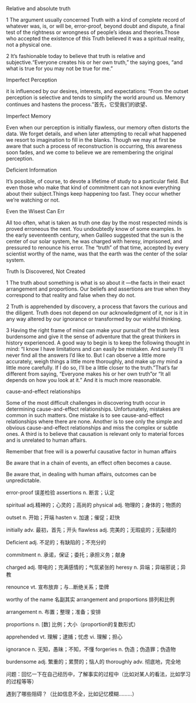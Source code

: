 

Relative and absolute truth

1 The argument usually concerned Truth with a kind of complete record of whatever was, is, or will be, error-proof, beyond doubt and dispute, a final test of the rightness or wrongness of people’s ideas and theories.Those who accepted the existence of this Truth believed it was a spiritual reality, not a physical one. 

2 It’s fashionable today to believe that truth is relative and subjective.“Everyone creates his or her own truth,” the saying goes, “and what is true for you may not be true for me.” 

Imperfect Perception

it is influenced by our desires, interests, and expectations: “From the outset perception is selective and tends to simplify the world around us. Memory continues and hastens the process.”首先，它受我们的欲望、

Imperfect Memory

Even when our perception is initially flawless, our memory often distorts the data. We forget details, and when later attempting to recall what happened we resort to imagination to fill in the blanks. Though we may at first be aware that such a process of reconstruction is occurring, this awareness soon fades, and we come to believe we are remembering the original perception. 

Deficient Information

It’s possible, of course, to devote a lifetime of study to a particular field. But  even those who make that kind of commitment can not know everything about their subject.Things keep happening too fast. They occur whether we’re watching or not.

Even the Wisest Can Err

All too often, what is taken as truth one day by the most respected minds is proved erroneous the next. You undoubtedly know of some examples. In the early seventeenth century, when Galileo suggested that the sun is the center of our solar system, he was charged with heresy, imprisoned, and pressured to renounce his error. The “truth” of that time, accepted by every scientist worthy of the name, was that the earth was the center of the solar system.

Truth Is Discovered, Not Created

1 The truth about something is what is so about it —the facts in their exact arrangement and proportions. Our beliefs and assertions are true when they correspond to that reality and false when they do not.

2 Truth is apprehended by discovery, a process that favors the curious and the diligent. Truth does not depend on our acknowledgment of it, nor is it in any way altered by our ignorance or transformed by our wishful thinking. 

3 Having the right frame of mind can make your pursuit of the truth less burdensome and give it the sense of adventure that the great thinkers in history experienced. A good way to begin is to keep the following thought in mind: “I know I have limitations and can easily be mistaken. And surely I’ll never find all the answers I’d like to. But I can observe a little more accurately, weigh things a little more thoroughly, and make up my mind a little more carefully. If I do so, I’ll be a little closer to the truth.”That’s far different from saying, “Everyone makes his or her own truth”or “It all depends on how you look at it.” And it is much more reasonable.

cause-and-effect relationships

Some of the most difficult challenges in discovering truth occur in determining cause-and-effect relationships. Unfortunately, mistakes are common in such matters. One mistake is to see cause-and-effect relationships where there are none. Another is to see only the simple and obvious cause-and-effect relationships and miss the complex or subtle ones. A third is to believe that causation is relevant only to material forces and is unrelated to human affairs. 

Remember that free will is a powerful causative factor in human affairs

Be aware that in a chain of events, an effect often becomes a cause.

Be aware that, in dealing with human affairs, outcomes can be unpredictable.



error-proof   误差检验  assertions   n.  断言；认定

spiritual   adj.精神的；心灵的；高尚的   physical     adj. 物理的；身体的；物质的

outset       n. 开始；开端   hasten     v. 加速；催促；赶快

initially   adv. 最初，首先；开头  flawless   adj. 完美的；无瑕疵的；无裂缝的

Deficient   adj. 不足的；有缺陷的；不充分的

commitment     n. 承诺，保证；委托；承担义务；献身

charged   adj. 带电的；充满感情的；气氛紧张的  heresy   n. 异端；异端邪说；异教

renounce vt. 宣布放弃；与…断绝关系；垫牌

 worthy of the name   名副其实    arrangement and proportions   排列和比例

arrangement    n. 布置；整理；准备；安排

proportions    n. [数] 比例；大小（proportion的复数形式）

apprehended    vt. 理解；逮捕；忧虑  vi. 理解；担心

ignorance   n. 无知，愚昧；不知，不懂  forgeries   n. 伪造；伪造罪；伪造物

burdensome   adj. 繁重的；累赘的；恼人的  thoroughly   adv. 彻底地，完全地

 

问题：回忆一下在自己经历中，了解事实的过程中（比如对某人的看法，比如学习的过程等等）

遇到了哪些阻碍？（比如信息不全，比如记忆模糊………）
